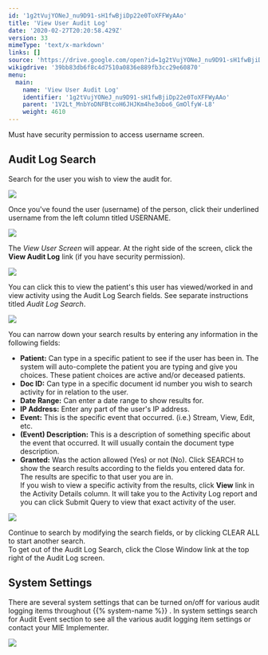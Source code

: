 ```yaml
---
id: '1g2tVujYONeJ_nu9D91-sH1fwBjiDp22e0ToXFFWyAAo'
title: 'View User Audit Log'
date: '2020-02-27T20:20:58.429Z'
version: 33
mimeType: 'text/x-markdown'
links: []
source: 'https://drive.google.com/open?id=1g2tVujYONeJ_nu9D91-sH1fwBjiDp22e0ToXFFWyAAo'
wikigdrive: '39bb83db6f8c4d7510a0836e889fb3cc29e60870'
menu:
  main:
    name: 'View User Audit Log'
    identifier: '1g2tVujYONeJ_nu9D91-sH1fwBjiDp22e0ToXFFWyAAo'
    parent: '1V2Lt_MnbYoDNFBtcoH6JHJKm4he3obo6_GmOlfyW-L8'
    weight: 4610
---
```

Must have security permission to access username screen.
  
## Audit Log Search  
  
Search for the user you wish to view the audit for.
  
![](../view-user-audit-log.assets/10000000000004DF000001C3839D1D73CC6E7DF3.png)  

Once you've found the user (username) of the person, click their underlined username from the left column titled USERNAME.
  
![](../view-user-audit-log.assets/1000000000000483000001011ACCA9B69DF631C8.png)  

The *View User Screen* will appear. At the right side of the screen, click the **View Audit Log** link (if you have security permission).
  
![](../view-user-audit-log.assets/1000000000000490000001539D390F2B41A4A3BE.png)  

You can click this to view the patient's this user has viewed/worked in and view activity using the Audit Log Search fields. See separate instructions titled *Audit Log Search*.
  
![](../view-user-audit-log.assets/1000000000000300000000FF0089EBD41346B5FD.png)  

You can narrow down your search results by entering any information in the following fields:
* <strong>Patient:</strong> Can type in a specific patient to see if the user has been in. The system will auto-complete the patient you are typing and give you choices. These patient choices are active and/or deceased patients.
* <strong>Doc ID:</strong> Can type in a specific document id number you wish to search activity for in relation to the user.
* <strong>Date Range:</strong> Can enter a date range to show results for.
* <strong>IP Address:</strong> Enter any part of the user's IP address.
* <strong>Event:</strong> This is the specific event that occurred. (i.e.) Stream, View, Edit, etc.
* <strong>(Event) Description:</strong> This is a description of something specific about the event that occurred. It will usually contain the document type description.
* <strong>Granted:</strong> Was the action allowed (Yes) or not (No).
Click SEARCH to show the search results according to the fields you entered data for.  
The results are specific to that user you are in.  
If you wish to view a specific activity from the results, click **View** link in the Activity Details column. It will take you to the Activity Log report and you can click Submit Query to view that exact activity of the user.
  
![](../view-user-audit-log.assets/10000000000004BA000001F6861CF2CE74F56CB5.png)  

Continue to search by modifying the search fields, or by clicking CLEAR ALL to start another search.  
To get out of the Audit Log Search, click the Close Window link at the top right of the Audit Log screen.
  
## System Settings  
  
There are several system settings that can be turned on/off for various audit logging items throughout {{% system-name %}} . In system settings search for Audit Event section to see all the various audit logging item settings or contact your MIE Implementer.
  
![](../view-user-audit-log.assets/1000000000000143000001EAE44F44E4265ED7E1.png)  

